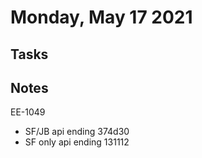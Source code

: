 # Monday, May 17 2021

## Tasks

## Notes
EE-1049
* SF/JB api ending 374d30
* SF only api ending 131112
